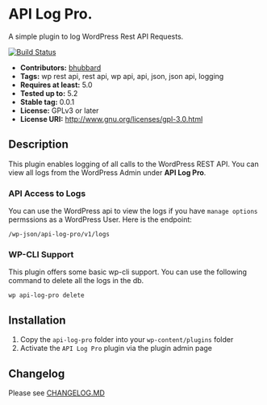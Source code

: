 # API Log Pro.
A simple plugin to log WordPress Rest API Requests.

[![Build Status](https://travis-ci.com/bhubbard/api-log-pro.svg?token=kkcazsQEFZQ5dR7MwDsz&branch=master)](https://travis-ci.com/bhubbard/api-log-pro)

* **Contributors:** [bhubbard](https://profiles.wordpress.org/bhubbard)
* **Tags:** wp rest api, rest api, wp api, api, json, json api, logging
* **Requires at least:** 5.0
* **Tested up to:** 5.2
* **Stable tag:** 0.0.1
* **License:** GPLv3 or later
* **License URI:** http://www.gnu.org/licenses/gpl-3.0.html


## Description

This plugin enables logging of all calls to the WordPress REST API. You can view all logs from the WordPress Admin under **API Log Pro**.

### API Access to Logs

You can use the WordPress api to view the logs if you have `manage options` permssions as a WordPress User. Here is the endpoint:

```/wp-json/api-log-pro/v1/logs```

### WP-CLI Support

This plugin offers some basic wp-cli support. You can use the following command to delete all the logs in the db.

```wp api-log-pro delete```

## Installation ##

1. Copy the `api-log-pro` folder into your `wp-content/plugins` folder
2. Activate the `API Log Pro` plugin via the plugin admin page

## Changelog ##

Please see [CHANGELOG.MD](CHANGELOG.md)
